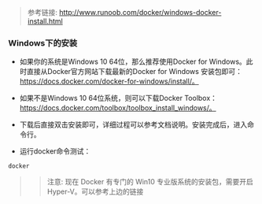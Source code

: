 > 参考链接: http://www.runoob.com/docker/windows-docker-install.html
### Windows下的安装
* 如果你的系统是Windows 10 64位，那么推荐使用Docker for Windows。此时直接从Docker官方网站下载最新的Docker for Windows 安装包即可：https://docs.docker.com/docker-for-windows/install/。

* 如果不是Windows 10 64位系统，则可以下载Docker Toolbox：https://docs.docker.com/toolbox/toolbox_install_windows/。

* 下载后直接双击安装即可，详细过程可以参考文档说明。安装完成后，进入命令行。

* 运行docker命令测试：
```
docker
```
>> 注意: 现在 Docker 有专门的 Win10 专业版系统的安装包，需要开启Hyper-V。可以参考上边的链接


